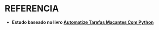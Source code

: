 # REFERENCIA

+ **Estudo baseado no livro [Automatize Tarefas Macantes Com Python](https://www.amazon.com.br/Automatize-Tarefas-Ma%C3%A7antes-com-Python/dp/8575224468)**
